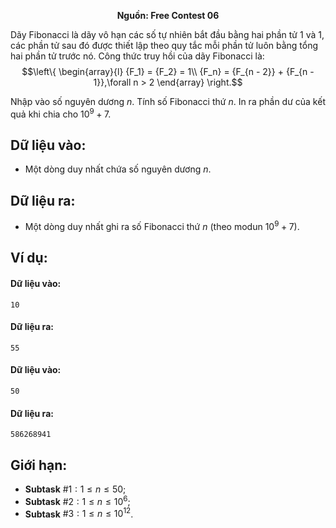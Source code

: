 **<center>Nguồn:  Free Contest 06</center>**

Dãy Fibonacci là dãy vô hạn các số tự nhiên bắt đầu bằng hai phần tử $1$ và $1$, các phần tử sau đó được thiết lập theo quy tắc mỗi phần tử luôn
bằng tổng hai phần tử trước nó. Công thức truy hồi của dãy Fibonacci là:
$$\left\{ \begin{array}{l}
{F_1} = {F_2} = 1\\
{F_n} = {F_{n - 2}} + {F_{n - 1}},\forall n > 2
\end{array} \right.$$

Nhập vào số nguyên dương $n$. Tính số Fibonacci thứ $n$. In ra phần dư của kết quả khi chia cho $10^9+7$.

## Dữ liệu vào:
- Một dòng duy nhất chứa số nguyên dương $n$.

## Dữ liệu ra:
- Một dòng duy nhất ghi ra số Fibonacci thứ $n$ (theo modun $10^9+7$).

## Ví dụ:
#### Dữ liệu vào:
```
10
```

#### Dữ liệu ra:
```
55
```

#### Dữ liệu vào:
```
50
```

#### Dữ liệu ra:
```
586268941
```

## Giới hạn:
- **Subtask** $\#1: 1 ≤ n ≤ 50$;
- **Subtask** $\#2: 1 ≤ n ≤ 10^6$;
- **Subtask** $\#3: 1 ≤ n ≤ 10^{12}$.